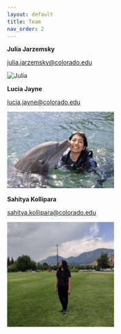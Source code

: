 ```yaml
---
layout: default
title: Team
nav_order: 2
---
```

**Julia Jarzemsky**

julia.jarzemsky@colorado.edu 

<img src='content/img/JJ-Photo.jpg' width='250' alt='Julia'>


**Lucia Jayne**

lucia.jayne@colorado.edu 

<img src='content/img/LJ-Photo.jpg' width='250' alt='Lucia'>


**Sahitya Kollipara**

sahitya.kollipara@colorado.edu 

<img src='content/img/SK-Photo.jpg' width='250' alt='Sahitya'>

